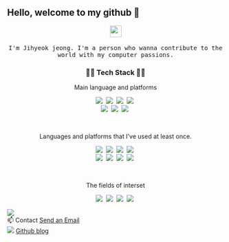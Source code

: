 ## Hello, welcome to my github 👋

<p align="center">
  <img src="https://user-images.githubusercontent.com/5679180/79618120-0daffb80-80be-11ea-819e-d2b0fa904d07.gif" width="27px">
  <br><br>
  <samp>
I'm Jihyeok jeong. I'm a person who wanna contribute to the world with my computer passions.

<br>

<h3 align="center">💪🏼 Tech Stack 💪🏼</h3>


<p align="center">Main language and platforms</p>

<p align="center">
    <img src="https://img.shields.io/badge/Python-3766AB?style=flat-square&logo=Python&logoColor=white"/></a>&nbsp 
    <img src="https://img.shields.io/badge/tensorflow-FF6F00?style=flat-square&logo=Tensorflow&logoColor=white"/></a>&nbsp 
    <img src="https://img.shields.io/badge/Scikitlearn-F7931E?style=flat-square&logo=Scikitlearn&logoColor=white"/></a>&nbsp 
    <img src="https://img.shields.io/badge/Anaconda-44A833?style=flat-square&logo=Anaconda&logoColor=white"/></a>&nbsp
    <br>
    <img src="https://img.shields.io/badge/MongoDB-47A248?style=flat-square&logo=MongoDB&logoColor=white"/></a>&nbsp  
    <img src="https://img.shields.io/badge/VisualStudioCode-007ACC?style=flat-square&logo=VisualStudioCode&logoColor=white"/></a>&nbsp 
    <img src="https://img.shields.io/badge/Ubuntu18.04-E95420?style=flat-square&logo=Ubuntu&logoColor=white"/></a>&nbsp 
</p>

<br>

<p align="center">Languages and platforms that I've used at least once. </p>

<p align="center">
    <img src="https://img.shields.io/badge/Java-007396?style=flat-square&logo=Java&logoColor=white"/></a>&nbsp 
    <img src="https://img.shields.io/badge/HTML5-E34F26?style=flat-square&logo=HTML5&logoColor=white"/></a>&nbsp 
    <img src="https://img.shields.io/badge/CSS3-1572B6?&style=lat-square&logo=CSS3&logoColor=white"/></a>&nbsp 
    <img src="https://img.shields.io/badge/Mysql-E6B91E?style=flat-square&logo=MySql&logoColor=white"/></a>&nbsp 
    <br>
    <img src="https://img.shields.io/badge/Django-092E20?style=flat-square&logo=Django&logoColor=white"/></a>&nbsp 
    <img src="https://img.shields.io/badge/Flask-000000?style=flat-square&logo=Flask&logoColor=white"/></a>&nbsp 
    <img src="https://img.shields.io/badge/AWS-F7931E?style=flat-square&logo=amazon-aws&logoColor=white"/></a>&nbsp 
    <img src="https://img.shields.io/badge/Docker-2496ED?style=flat-square&logo=Docker&logoColor=white"/></a>&nbsp 
</p>

<br>

<p align="center">The fields of interset</p>

<p align="center">
    <img src="https://img.shields.io/badge/Flutter-02569B?style=flat-square&logo=Flutter&logoColor=white"/></a>&nbsp 
    <img src="https://img.shields.io/badge/PyTorch-EE4C2C?style=flat-square&logo=PyTorch&logoColor=white"/></a>&nbsp
    <img src="https://img.shields.io/badge/MLOps-0078D7?style=flat-square&logo=AzureDevOps&logoColor=white"/></a>&nbsp 
    <img src="https://img.shields.io/badge/C++-00599C?style=flat-square&logo=cplusplus&logoColor=white"/></a>&nbsp
</p>

<a href="" target="_blank"><img src="https://img.shields.io/badge/Portfolio-FCE5F2?style=flat&logo=Notion&logoColor=black"/></a>
<br>📫 Contact <a href="mailto:wlgur278@gmail.com">Send an Email</a>
<br>
<img src="https://img.shields.io/badge/Blog-181717?style=flat-square&logo=Github&logoColor=white"/></a>  <a href="https://jungjihyuk.github.io">Github blog</a> <br>
  </samp>


<!--
**Jungjihyuk/Jungjihyuk** is a ✨ _special_ ✨ repository because its `README.md` (this file) appears on your GitHub profile.

Here are some ideas to get you started:

- 🔭 I’m currently working on ...
- 🌱 I’m currently learning ...
- 👯 I’m looking to collaborate on ...
- 🤔 I’m looking for help with ...
- 💬 Ask me about ...
- 📫 How to reach me: ...
- 😄 Pronouns: ...
- ⚡ Fun fact: ...
-->
